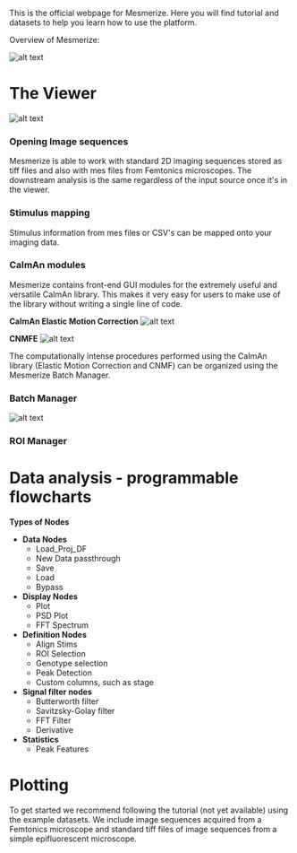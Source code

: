 This is the official webpage for Mesmerize. Here you will find tutorial and datasets to help you learn how to use the platform.

Overview of Mesmerize:

![alt text](https://github.com/kushalkolar/MESmerize/raw/master/docs/imgs/Overview/welcome%20window.png)

# The Viewer

![alt text](https://github.com/kushalkolar/MESmerize/raw/master/docs/imgs/Overview/overview.png)

### Opening Image sequences

Mesmerize is able to work with standard 2D imaging sequences stored as tiff files and also with mes files from Femtonics microscopes. The downstream analysis is the same regardless of the input source once it's in the viewer.

### Stimulus mapping

Stimulus information from mes files or CSV's can be mapped onto your imaging data.

### CaImAn modules

Mesmerize contains front-end GUI modules for the extremely useful and versatile CaImAn library. This makes it very easy for users to make use of the library without writing a single line of code.

**CaImAn Elastic Motion Correction**
![alt text](https://github.com/kushalkolar/MESmerize/raw/master/docs/imgs/Overview/motion_correction.png)

**CNMFE**
![alt text](https://github.com/kushalkolar/MESmerize/raw/master/docs/imgs/Overview/cnmfe.png)

The computationally intense procedures performed using the CaImAn library (Elastic Motion Correction and CNMF) can be organized using the Mesmerize Batch Manager.

### Batch Manager

![alt text](https://github.com/kushalkolar/MESmerize/raw/master/docs/imgs/Overview/batch_manager.png)


### ROI Manager


# Data analysis - programmable flowcharts
**Types of Nodes**
 - **Data Nodes**
	 - Load_Proj_DF
	 - New Data passthrough
	 - Save
	 - Load
	 - Bypass
 - **Display Nodes**
	 - Plot
	 - PSD Plot
	 - FFT Spectrum
 - **Definition Nodes**
	 - Align Stims
	 - ROI Selection
	 - Genotype selection
	 - Peak Detection
	 - Custom columns, such as stage
 - **Signal filter nodes**
	 - Butterworth filter
	 - Savitzsky-Golay filter
	 - FFT Filter
	 - Derivative
 - **Statistics**
	 - Peak Features
 
# Plotting

To get started we recommend following the tutorial (not yet available) using the example datasets. We include image sequences acquired from a Femtonics microscope and standard tiff files of image sequences from a simple epifluorescent microscope.

